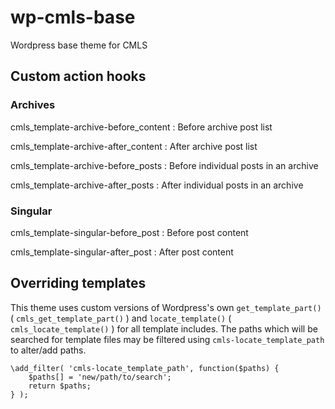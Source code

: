 # wp-cmls-base
 Wordpress base theme for CMLS

## Custom action hooks

### Archives
cmls_template-archive-before_content
: Before archive post list

cmls_template-archive-after_content
: After archive post list

cmls_template-archive-before_posts
: Before individual posts in an archive

cmls_template-archive-after_posts
: After individual posts in an archive

### Singular
cmls_template-singular-before_post
: Before post content

cmls_template-singular-after_post
: After post content

## Overriding templates
This theme uses custom versions of Wordpress's own `get_template_part()` ( `cmls_get_template_part()` ) and `locate_template()` ( `cmls_locate_template()` ) for all template includes. The paths which will be searched for template files may be filtered using `cmls-locate_template_path` to alter/add paths.

```
\add_filter( 'cmls-locate_template_path', function($paths) {
	$paths[] = 'new/path/to/search';
	return $paths;
} );
```
